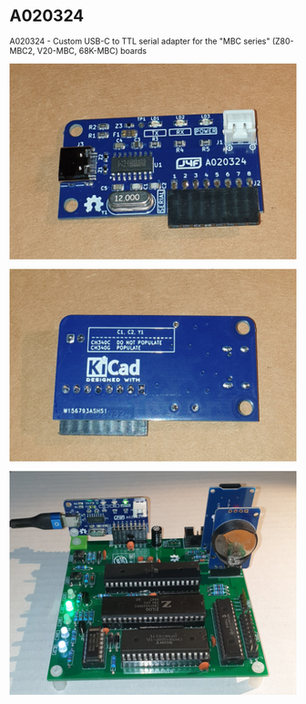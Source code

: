 # A020324
A020324 - Custom USB-C to TTL serial adapter for the "MBC series" (Z80-MBC2, V20-MBC, 68K-MBC) boards

![Alt text](https://github.com/SuperFabius/A020324/blob/main/A020324%20front.jpg)


![Alt text](https://github.com/SuperFabius/A020324/blob/main/A020324%20back.jpg)


![Alt text](https://github.com/SuperFabius/A020324/blob/main/A020324%20example.jpg)
